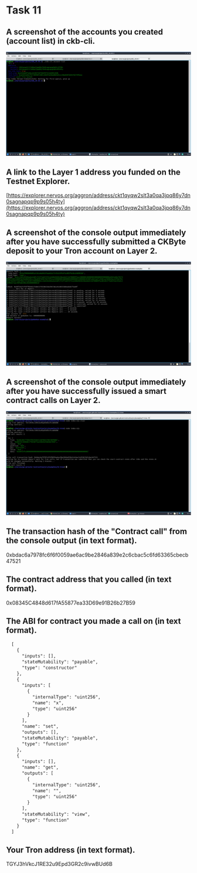 # Task 11

## A screenshot of the accounts you created (account list) in ckb-cli.

![](screen0.png)

## A link to the Layer 1 address you funded on the Testnet Explorer.

[https://explorer.nervos.org/aggron/address/ckt1qyqw2slt3a0qa3jpq86y7dn0sagnapqp9p9s05h4ty](https://explorer.nervos.org/aggron/address/ckt1qyqw2slt3a0qa3jpq86y7dn0sagnapqp9p9s05h4ty)


## A screenshot of the console output immediately after you have successfully submitted a CKByte deposit to your Tron account on Layer 2.

![](screen1.png)

## A screenshot of the console output immediately after you have successfully issued a smart contract calls on Layer 2.

![](screen2.png)

## The transaction hash of the "Contract call" from the console output (in text format).

0xbdac6a7978fc6f6f0059ae6ac9be2846a839e2c6cbac5c6fd63365cbecb47521


## The contract address that you called (in text format).

0x08345C4848d617fA55877ea33D69e91B26b27B59

## The ABI for contract you made a call on (in text format).

```
  [
    {
      "inputs": [],
      "stateMutability": "payable",
      "type": "constructor"
    },
    {
      "inputs": [
        {
          "internalType": "uint256",
          "name": "x",
          "type": "uint256"
        }
      ],
      "name": "set",
      "outputs": [],
      "stateMutability": "payable",
      "type": "function"
    },
    {
      "inputs": [],
      "name": "get",
      "outputs": [
        {
          "internalType": "uint256",
          "name": "",
          "type": "uint256"
        }
      ],
      "stateMutability": "view",
      "type": "function"
    }
  ]
```

## Your Tron address (in text format).

TGYJ3hVkcJ1RE32u9Epd3GR2c9ivwBUd6B
